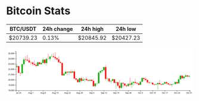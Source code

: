 # Bitcoin Stats

BTC/USDT|24h change|24h high|24h low|
|---|---|---|---|
|$20739.23|0.13%|$20845.92|$20427.23|

<img src="./chart.svg">
